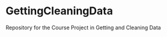GettingCleaningData
===================

Repository for the Course Project in Getting and Cleaning Data
